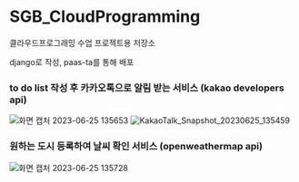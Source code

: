 # SGB_CloudProgramming
클라우드프로그래밍 수업 프로젝트용 저장소

django로 작성, paas-ta를 통해 배포

### to do list 작성 후 카카오톡으로 알림 받는 서비스 (kakao developers api)
![화면 캡처 2023-06-25 135653](https://github.com/SIM-GYUBIN/SGB_CloudProgramming/assets/89975936/069eb931-fac0-45bd-bb9a-9439121d3b18)
![KakaoTalk_Snapshot_20230625_135459](https://github.com/SIM-GYUBIN/SGB_CloudProgramming/assets/89975936/f1122b7e-1c59-4164-93b9-089cbc15d78c)

### 원하는 도시 등록하여 날씨 확인 서비스 (openweathermap api)
![화면 캡처 2023-06-25 135728](https://github.com/SIM-GYUBIN/SGB_CloudProgramming/assets/89975936/a189bd00-b251-4c09-9f93-822d00d0fc07)
